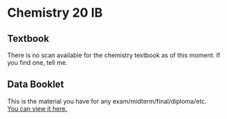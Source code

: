 # Chemistry 20 IB

## Textbook
There is no scan available for the chemistry textbook as of this moment. If you find one, tell me.

## Data Booklet
This is the material you have for any exam/midterm/final/diploma/etc.  
[You can view it here.](https://education.alberta.ca/media/160188/chem30-databook-2010.pdf)